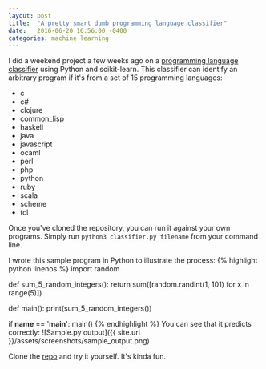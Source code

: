 ```yaml
---
layout: post
title:  "A pretty smart dumb programming language classifier"
date:   2016-06-20 16:56:00 -0400
categories: machine learning
---
```


I did a weekend project a few weeks ago on a [programming language classifier](https://github.com/gcrowder/programming-language-classifier) using Python and scikit-learn. This classifier can identify an arbitrary program if it's from a set of 15 programming languages:
- c
- c#
- clojure
- common_lisp
- haskell
- java
- javascript
- ocaml
- perl
- php
- python
- ruby
- scala
- scheme
- tcl


Once you've cloned the repository, you can run it against your own programs. Simply run `python3 classifier.py filename` from your command line.

I wrote this sample program in Python to illustrate the process:
{% highlight python linenos %}
import random


def sum_5_random_integers():
    return sum([random.randint(1, 101) for x in range(5)])


def main():
    print(sum_5_random_integers())


if __name__ == '__main__':
    main()
{% endhighlight %}
You can see that it predicts correctly:
![Sample.py output]({{ site.url }}/assets/screenshots/sample_output.png)

Clone the [repo]((https://github.com/gcrowder/programming-language-classifier)) and try it yourself. It's kinda fun.
